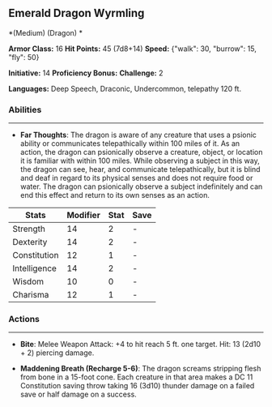 ## Emerald Dragon Wyrmling
*(Medium) (Dragon) *

**Armor Class:** 16
**Hit Points:** 45 (7d8+14)
**Speed:** {"walk": 30, "burrow": 15, "fly": 50}

**Initiative:** 14
**Proficiency Bonus:**
**Challenge:** 2

**Languages:** Deep Speech, Draconic, Undercommon, telepathy 120 ft.

### Abilities
 --- 
- **Far Thoughts**: The dragon is aware of any creature that uses a psionic ability or communicates telepathically within 100 miles of it. As an action, the dragon can psionically observe a creature, object, or location it is familiar with within 100 miles. While observing a subject in this way, the dragon can see, hear, and communicate telepathically, but it is blind and deaf in regard to its physical senses and does not require food or water. The dragon can psionically observe a subject indefinitely and can end this effect and return to its own senses as an action.



| Stats | Modifier | Stat | Save
| ---- | ---- | ---- | ---- |
| Strength | 14 | 2 | - |
| Dexterity | 14 | 2 | - |
| Constitution | 12 | 1 | - |
| Intelligence | 14 | 2 | - |
| Wisdom | 10 | 0 | - |
| Charisma | 12 | 1 | - |

### Actions
 --- 
- **Bite**: Melee Weapon Attack: +4 to hit  reach 5 ft.  one target. Hit: 13 (2d10 + 2) piercing damage.

- **Maddening Breath (Recharge 5-6)**: The dragon screams  stripping flesh from bone in a 15-foot cone. Each creature in that area makes a DC 11 Constitution saving throw  taking 16 (3d10) thunder damage on a failed save or half damage on a success.

